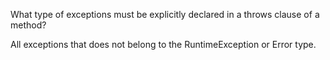 What type of exceptions must be explicitly declared in a throws clause of a method?

All exceptions that does not belong to the RuntimeException or Error type.
